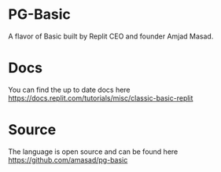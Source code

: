 # PG-Basic

A flavor of Basic built by Replit CEO and founder Amjad Masad.

# Docs

You can find the up to date docs here https://docs.replit.com/tutorials/misc/classic-basic-replit

# Source

The language is open source and can be found here https://github.com/amasad/pg-basic
